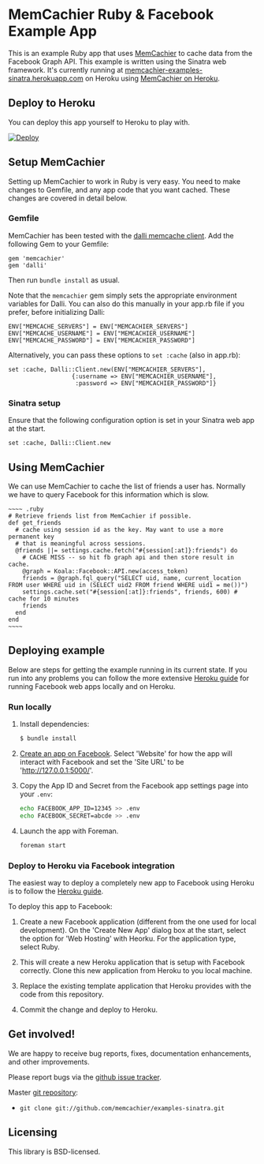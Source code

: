 # MemCachier Ruby & Facebook Example App

This is an example Ruby app that uses
[MemCachier](http://www.memcachier.com) to cache data from the
Facebook Graph API. This example is written using the Sinatra web
framework. It's currently running at
[memcachier-examples-sinatra.herokuapp.com](https://memcachier-examples-sinatra.herokuapp.com/)
on Heroku using [MemCachier on
Heroku](https://addons.heroku.com/memcachier).

## Deploy to Heroku

You can deploy this app yourself to Heroku to play with.

[![Deploy](https://www.herokucdn.com/deploy/button.png)](https://heroku.com/deploy)

## Setup MemCachier

Setting up MemCachier to work in Ruby is very easy. You need to make
changes to Gemfile, and any app code that you want cached. These
changes are covered in detail below.

### Gemfile

MemCachier has been tested with the [dalli memcache
client](https://github.com/mperham/dalli). Add the following Gem to
your Gemfile:

~~~~ .ruby
gem 'memcachier'
gem 'dalli'
~~~~

Then run `bundle install` as usual.

Note that the `memcachier` gem simply sets the appropriate environment
variables for Dalli. You can also do this manually in your app.rb file
if you prefer, before initializing Dalli:

~~~~ .ruby
ENV["MEMCACHE_SERVERS"] = ENV["MEMCACHIER_SERVERS"]
ENV["MEMCACHE_USERNAME"] = ENV["MEMCACHIER_USERNAME"]
ENV["MEMCACHE_PASSWORD"] = ENV["MEMCACHIER_PASSWORD"]
~~~~

Alternatively, you can pass these options to `set :cache` (also in
app.rb):

~~~~ .ruby
set :cache, Dalli::Client.new(ENV["MEMCACHIER_SERVERS"],
                  {:username => ENV["MEMCACHIER_USERNAME"],
                   :password => ENV["MEMCACHIER_PASSWORD"]}
~~~~

### Sinatra setup

Ensure that the following configuration option is set in your Sinatra
web app at the start.

~~~~ .ruby
set :cache, Dalli::Client.new
~~~~

## Using MemCachier

We can use MemCachier to cache the list of friends a user has.
Normally we have to query Facebook for this information which is slow.

    ~~~~ .ruby
    # Retrieve friends list from MemCachier if possible.
    def get_friends
      # cache using session id as the key. May want to use a more permanent key
      # that is meaningful across sessions.
      @friends ||= settings.cache.fetch("#{session[:at]}:friends") do
        # CACHE MISS -- so hit fb graph api and then store result in cache.
        @graph = Koala::Facebook::API.new(access_token)
        friends = @graph.fql_query("SELECT uid, name, current_location FROM user WHERE uid in (SELECT uid2 FROM friend WHERE uid1 = me())")
        settings.cache.set("#{session[:at]}:friends", friends, 600) # cache for 10 minutes
        friends
      end
    end
    ~~~~

## Deploying example

Below are steps for getting the example running in its current state.
If you run into any problems you can follow the more extensive [Heroku
guide](https://devcenter.heroku.com/articles/facebook) for running
Facebook web apps locally and on Heroku.

### Run locally

1. Install dependencies:

   ~~~~ .sh
   $ bundle install
   ~~~~

2. [Create an app on Facebook](https://developers.facebook.com/apps).
   Select 'Website' for how the app will interact with Facebook and
   set the 'Site URL' to be 'http://127.0.0.1:5000/'.

3. Copy the App ID and Secret from the Facebook app settings page into
   your `.env`:

   ~~~~ .sh
   echo FACEBOOK_APP_ID=12345 >> .env
   echo FACEBOOK_SECRET=abcde >> .env
   ~~~~

4. Launch the app with Foreman.

   ~~~~ .sh
   foreman start
   ~~~~

### Deploy to Heroku via Facebook integration

The easiest way to deploy a completely new app to Facebook using
Heroku is to follow the [Heroku
guide](https://devcenter.heroku.com/articles/facebook).

To deploy this app to Facebook:

1. Create a new Facebook application (different from the one used for
   local development). On the 'Create New App' dialog box at the
   start, select the option for 'Web Hosting' with Heorku. For the
   application type, select Ruby.

2. This will create a new Heroku application that is setup with
   Facebook correctly. Clone this new application from Heroku to you
   local machine.

3. Replace the existing template application that Heroku provides with
   the code from this repository.

4. Commit the change and deploy to Heroku.

## Get involved!

We are happy to receive bug reports, fixes, documentation enhancements,
and other improvements.

Please report bugs via the
[github issue tracker](http://github.com/memcachier/examples-sinatra/issues).

Master [git repository](http://github.com/memcachier/examples-sinatra):

* `git clone git://github.com/memcachier/examples-sinatra.git`

## Licensing

This library is BSD-licensed.

